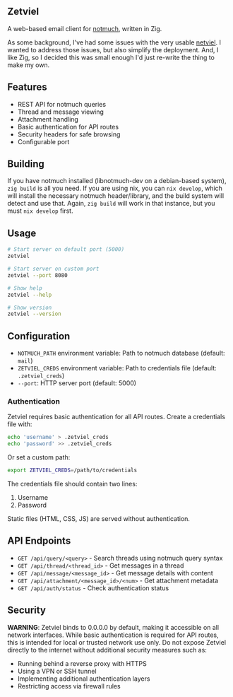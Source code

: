 Zetviel
-------

A web-based email client for [notmuch](https://notmuchmail.org/), written in Zig.

As some background, I've had some issues with the very usable [netviel](https://github.com/DavidMStraub/netviel).
I wanted to address those issues, but also simplify the deployment. And, I like Zig,
so I decided this was small enough I'd just re-write the thing to make my own.

Features
--------

- REST API for notmuch queries
- Thread and message viewing
- Attachment handling
- Basic authentication for API routes
- Security headers for safe browsing
- Configurable port

Building
--------

If you have notmuch installed (libnotmuch-dev on a debian-based system),
`zig build` is all you need. If you are using nix, you can `nix develop`, which
will install the necessary notmuch header/library, and the build system will
detect and use that. Again, `zig build` will work in that instance, but you must
`nix develop` first.

Usage
-----

```sh
# Start server on default port (5000)
zetviel

# Start server on custom port
zetviel --port 8080

# Show help
zetviel --help

# Show version
zetviel --version
```

Configuration
-------------

- `NOTMUCH_PATH` environment variable: Path to notmuch database (default: `mail`)
- `ZETVIEL_CREDS` environment variable: Path to credentials file (default: `.zetviel_creds`)
- `--port`: HTTP server port (default: 5000)

### Authentication

Zetviel requires basic authentication for all API routes. Create a credentials file with:

```sh
echo 'username' > .zetviel_creds
echo 'password' >> .zetviel_creds
```

Or set a custom path:

```sh
export ZETVIEL_CREDS=/path/to/credentials
```

The credentials file should contain two lines:
1. Username
2. Password

Static files (HTML, CSS, JS) are served without authentication.

API Endpoints
-------------

- `GET /api/query/<query>` - Search threads using notmuch query syntax
- `GET /api/thread/<thread_id>` - Get messages in a thread
- `GET /api/message/<message_id>` - Get message details with content
- `GET /api/attachment/<message_id>/<num>` - Get attachment metadata
- `GET /api/auth/status` - Check authentication status

Security
--------

**WARNING**: Zetviel binds to 0.0.0.0 by default, making it accessible on all network interfaces.
While basic authentication is required for API routes, this is intended for local or trusted network use only.
Do not expose Zetviel directly to the internet without additional security measures such as:
- Running behind a reverse proxy with HTTPS
- Using a VPN or SSH tunnel
- Implementing additional authentication layers
- Restricting access via firewall rules
